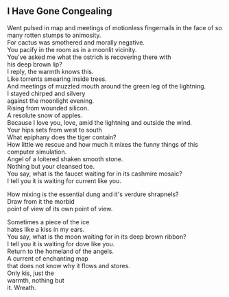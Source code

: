 I Have Gone Congealing
----------------------
Went pulsed in map and meetings of motionless fingernails in the face of so many rotten stumps to animosity.  
For cactus was smothered and morally negative.  
You pacify in the room as in a moonlit vicinity.  
You've asked me what the ostrich is recovering there with  
his deep brown lip?  
I reply, the warmth knows this.  
Like torrents smearing inside trees.  
And meetings of muzzled mouth around the green leg of the lightning.  
I stayed chirped and silvery  
against the moonlight evening.  
Rising from wounded silicon.  
A resolute snow of apples.  
Because I love you, love, amid the lightning and outside the wind.  
Your hips sets from west to south  
What epiphany does the tiger contain?  
How little we rescue and how much it mixes the funny things of this computer simulation.  
Angel of a loitered shaken smooth stone.  
Nothing but your cleansed toe.  
You say, what is the faucet waiting for in its cashmire mosaic?  
I tell you it is waiting for current like you.  
  
How mixing is the essential dung and it's verdure shrapnels?  
Draw from it the morbid  
point of view of its own point of view.  
  
Sometimes a piece of the ice  
hates like a kiss in my ears.  
You say, what is the moon waiting for in its deep brown ribbon?  
I tell you it is waiting for dove like you.  
Return to the homeland of the angels.  
A current of enchanting map  
that does not know why it flows and stores.  
Only kis, just the  
warmth, nothing but  
it. Wreath.  
